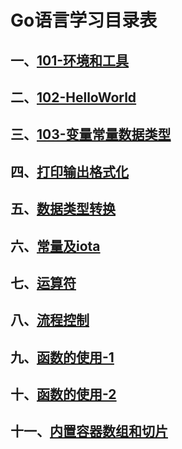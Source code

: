# Go语言学习目录表

## 一、[101-环境和工具](101-环境和工具/Readme.md)

## 二、[102-HelloWorld](102-HelloWorld/Readme.md)

## 三、[103-变量常量数据类型](103-变量常量数据类型/Readme.md)

## 四、[打印输出格式化](104-打印输出格式化/Readme.md)

## 五、[数据类型转换](105-数据类型转换/Readme.md)

## 六、[常量及iota](106-常量及iota/Readme.md)

## 七、[运算符](107-运算符/Readme.md)

## 八、[流程控制](108-流程控制/Readme.md)

## 九、[函数的使用-1](109-函数的使用-1/Readme.md)

## 十、[函数的使用-2](110-函数的使用-2/Readme.md)

## 十一、[内置容器数组和切片](111-内置容器数组和切片/Readme.md)